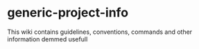 # generic-project-info
This wiki contains guidelines, conventions, commands and other information demmed usefull 
